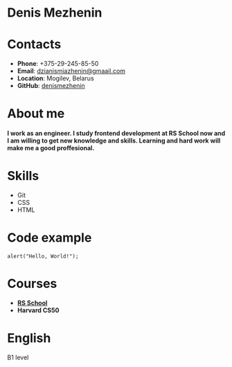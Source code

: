 # **Denis Mezhenin**

# **Contacts**
+ **Phone**: +375-29-245-85-50
+ **Email**: dzianismiazhenin@gmaail.com
+ **Location**: Mogilev, Belarus
+ **GitHub**: [denismezhenin](https://github.com/denismezhenin)

# **About me**
#### I work as an engineer. I study frontend development at RS School now and I am willing to get new knowledge and skills. Learning and hard work will make me a good proffesional. 

# **Skills**
* Git
* CSS
* HTML

# **Code example**
```
alert("Hello, World!");
```

# **Courses**
+ **[RS School](https://rs.school)**
+ **Harvard CS50**

# **English**
B1 level
